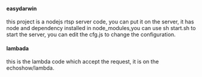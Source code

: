 #### easydarwin
this project is a nodejs rtsp server code, you can put it on the server, it has node and dependency installed in
node_modules,you can use sh start.sh to start the server, you can edit the cfg.js to change the configuration.

#### lambada
 this is the lambda code which accept the request, it is on the echoshow/lambda.

